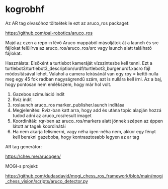 # kogrobhf

Az AR tag olvasóhoz töltsétek le ezt az aruco_ros packaget:

https://github.com/pal-robotics/aruco_ros

Majd az ezen a repo-n lévő Aruco mappából másoljátok át a launch és src fájlokat felülírva az aruco_ros/aruco_ros/src vagy launch alatt található fájlokat. 

Használata:
Elsőként a turtlebot kameráját vízszintesbe kell tenni. Ezt a turtlebot3/turtlebot3_description/urdf/turtlebot3_burger.urdf.xacro fájl módosításával lehet. Valahol a camera leírásánál van egy rpy = kettő nulla meg egy 45 fok radban nagyságrendű szám, azt is nullára kell írni. Az a baj, hogy pontosan nem emlékszem, hogy már hol volt. 

1. Gazebos szimuláció indít
2. Rviz indít
3. roslaunch aruco_ros marker_publisher.launch indítása
4. Megjelenítés: Rviz-ban katt arra, hogy add és utána topic alapján hozzá tudod adni az aruco_ros/result imaget
5. Koordiníták: rqr-ben az aruco_ros/markers alatt jönnek szépen az éppen látott ar tagek koordinátái
6. Ha nem akarja felismerni, vagy néha igen-néha nem, akkor egy fényt kell berakni gazeboba, hogy kontrasztosabb legyen az ar tag

AR tag generátor:

https://chev.me/arucogen/

MOGI-s projekt:

https://github.com/dudasdavid/mogi_chess_ros_framework/blob/main/mogi_chess_vision/scripts/aruco_detector.py
